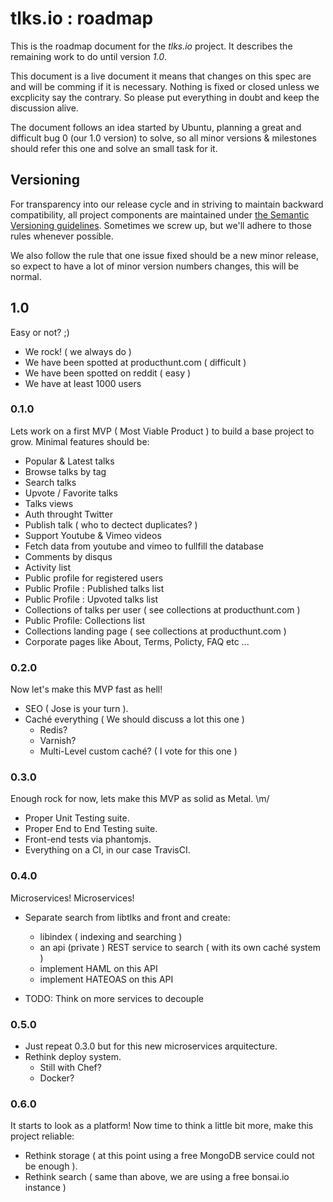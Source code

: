 # tlks.io : roadmap

This is the roadmap document for the *tlks.io* project. It describes the
remaining work to do until version *1.0*.

This document is a live document it means that changes on this spec are and
will be comming if it is necessary. Nothing is fixed or closed unless we
excplicity say the contrary. So please put everything in doubt and keep the
discussion alive.

The document follows an idea started by Ubuntu, planning a great and difficult
bug 0 (our 1.0 version) to solve, so all minor versions & milestones should
refer this one and solve an small task for it.

## Versioning

For transparency into our release cycle and in striving to maintain backward
compatibility, all project components are maintained under
[the Semantic Versioning guidelines](http://semver.org/). Sometimes we screw
up, but we'll adhere to those rules whenever possible.

We also follow the rule that one issue fixed should be a new minor release, so
expect to have a lot of minor version numbers changes, this will be normal.

## 1.0

Easy or not? ;)

* We rock! ( we always do )
* We have been spotted at producthunt.com ( difficult )
* We have been spotted on reddit ( easy )
* We have at least 1000 users

### 0.1.0

Lets work on a first MVP ( Most Viable Product ) to build a base project to
grow. Minimal features should be:

* Popular & Latest talks
* Browse talks by tag
* Search talks
* Upvote / Favorite talks
* Talks views
* Auth throught Twitter
* Publish talk ( who to dectect duplicates? )
* Support Youtube & Vimeo videos
* Fetch data from youtube and vimeo to fullfill the database
* Comments by disqus
* Activity list
* Public profile for registered users
* Public Profile : Published talks list
* Public Profile : Upvoted talks list
* Collections of talks per user ( see collections at producthunt.com )
* Public Profile: Collections list
* Collections landing page ( see collections at producthunt.com )
* Corporate pages like About, Terms, Policty, FAQ etc ...

### 0.2.0

Now let's make this MVP fast as hell!


* SEO ( Jose is your turn ).
* Caché everything ( We should discuss a lot this one )
    * Redis?
    * Varnish?
    * Multi-Level custom caché? ( I vote for this one )

### 0.3.0

Enough rock for now, lets make this MVP as solid as Metal. \m/

* Proper Unit Testing suite.
* Proper End to End Testing suite.
* Front-end tests via phantomjs.
* Everything on a CI, in our case TravisCI.

### 0.4.0

Microservices! Microservices!

* Separate search from libtlks and front and create:
    * libindex ( indexing and searching )
    * an api (private ) REST service to search ( with its own caché system )
    * implement HAML on this API
    * implement HATEOAS on this API

* TODO: Think on more services to decouple

### 0.5.0

* Just repeat 0.3.0 but for this new microservices arquitecture.
* Rethink deploy system.
    * Still with Chef?
    * Docker?

### 0.6.0

It starts to look as a platform! Now time to think a little bit more,
make this project reliable:

* Rethink storage ( at this point using a free MongoDB service could not be
  enough ).
* Rethink search ( same than above, we are using a free bonsai.io instance )

